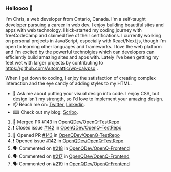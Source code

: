### Helloooo 👋

I'm Chris, a web developer from Ontario, Canada. I'm a self-taught developer pursuing a career in web dev. I enjoy building beautiful sites and apps with web technology.
I kick-started my coding journey with freeCodeCamp and claimed five of their certifications.  I currently working on personal projects in JavaScript, especially with React/Next.js, though I'm open to learning other languages and frameworks. I love the web platform and I'm excited by the powerful technolgies which can developers can efficiently build amazing sites and apps with. Lately I've been getting my feet wet with larger projects by contributing to https://github.com/Automattic/wp-calypso .

When I get down to coding, I enjoy the satisfaction of creating complex interaction and the eye candy of adding styles to my HTML. 

- 💬 Ask me about putting your visual design into code. I enjoy CSS, but design isn't my strength, so I'd love to implement your amazing design.
- 📫 Reach me on: [Twitter](https://twitter.com/Christo28120856), [Linkedin](https://www.linkedin.com/in/christopher-stevers-07b9a5204/).
- ⌨ Check out my blog: [Scribo](https://christopherstevers.cf).
<!--
**Christopher-Stevers/Christopher-Stevers** is a ✨ _special_ ✨ repository because its `README.md` (this file) appears on your GitHub profile.

Here are some ideas to get you started:

- 🔭 I’m currently working on ...
- 🌱 I’m currently learning ...
- 👯 I’m looking to collaborate on ...
- 🤔 I’m looking for help with ...
- 😄 Pronouns: ...
- ⚡ Fun fact: ...
-->

<!--START_SECTION:activity-->
1. 🎉 Merged PR [#143](https://github.com/OpenQDev/OpenQ-TestRepo/pull/143) in [OpenQDev/OpenQ-TestRepo](https://github.com/OpenQDev/OpenQ-TestRepo)
2. ❗️ Closed issue [#142](https://github.com/OpenQDev/OpenQ-TestRepo/issues/142) in [OpenQDev/OpenQ-TestRepo](https://github.com/OpenQDev/OpenQ-TestRepo)
3. 💪 Opened PR [#143](https://github.com/OpenQDev/OpenQ-TestRepo/pull/143) in [OpenQDev/OpenQ-TestRepo](https://github.com/OpenQDev/OpenQ-TestRepo)
4. ❗️ Opened issue [#142](https://github.com/OpenQDev/OpenQ-TestRepo/issues/142) in [OpenQDev/OpenQ-TestRepo](https://github.com/OpenQDev/OpenQ-TestRepo)
5. 🗣 Commented on [#218](https://github.com/OpenQDev/OpenQ-Frontend/issues/218) in [OpenQDev/OpenQ-Frontend](https://github.com/OpenQDev/OpenQ-Frontend)
6. 🗣 Commented on [#217](https://github.com/OpenQDev/OpenQ-Frontend/issues/217) in [OpenQDev/OpenQ-Frontend](https://github.com/OpenQDev/OpenQ-Frontend)
7. 🗣 Commented on [#219](https://github.com/OpenQDev/OpenQ-Frontend/issues/219) in [OpenQDev/OpenQ-Frontend](https://github.com/OpenQDev/OpenQ-Frontend)
<!--END_SECTION:activity-->

